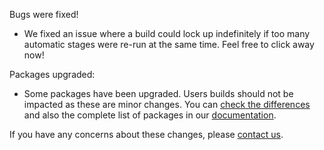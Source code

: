 Bugs were fixed!

* We fixed an issue where a build could lock up indefinitely if too many automatic stages were re-run at the same time. Feel free to click away now!

Packages upgraded:

* Some packages have been upgraded. Users builds should not be impacted as these are minor changes. You can [check the differences](https://s3.amazonaws.com/whats-new-prod/assets/packages/centos/diff-350-to-366.html) and also the complete list of packages in our [documentation](https://docs.snap-ci.com/the-ci-environment/complete-package-list/).

If you have any concerns about these changes, please [contact us](https://snap-ci.com/contact-us).

